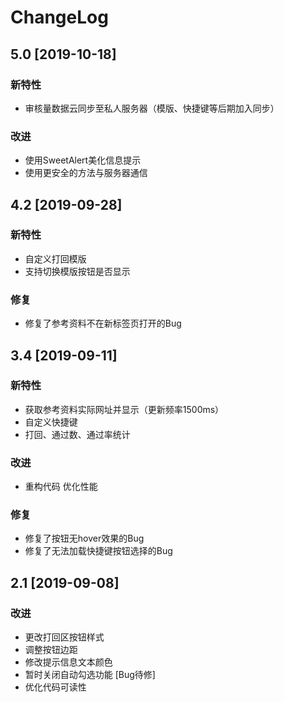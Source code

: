 # ChangeLog

## 5.0 [2019-10-18]
### 新特性
 - 审核量数据云同步至私人服务器（模版、快捷键等后期加入同步）
### 改进
 - 使用SweetAlert美化信息提示
 - 使用更安全的方法与服务器通信


## 4.2 [2019-09-28]
### 新特性
 - 自定义打回模版
 - 支持切换模版按钮是否显示
### 修复
 - 修复了参考资料不在新标签页打开的Bug

## 3.4 [2019-09-11]
### 新特性
 - 获取参考资料实际网址并显示（更新频率1500ms）
 - 自定义快捷键
 - 打回、通过数、通过率统计
### 改进
 - 重构代码 优化性能
### 修复
 - 修复了按钮无hover效果的Bug
 - 修复了无法加载快捷键按钮选择的Bug

## 2.1 [2019-09-08]
### 改进
 - 更改打回区按钮样式
 - 调整按钮边距
 - 修改提示信息文本颜色
 - 暂时关闭自动勾选功能 [Bug待修]
 - 优化代码可读性